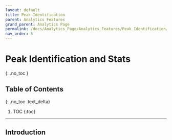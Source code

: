 ```yaml
---
layout: default
title: Peak Identification
parent: Analytics Features
grand_parent: Analytics Page
permalink: /docs/Analytics_Page/Analytics_Features/Peak_Identification/
nav_order: 5
---
```


# Peak Identification and Stats
{: .no_toc }

## Table of Contents
{: .no_toc .text_delta}

1. TOC
{:toc}

---

## Introduction